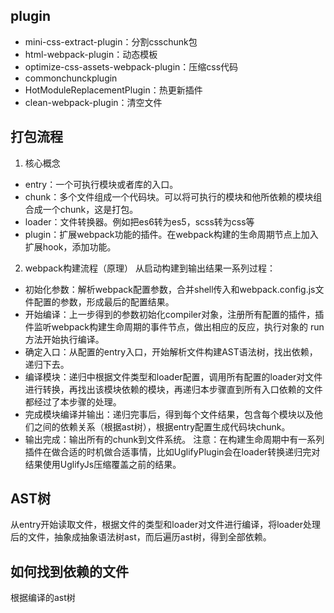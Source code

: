 ## plugin
* mini-css-extract-plugin：分割csschunk包
* html-webpack-plugin：动态模板
* optimize-css-assets-webpack-plugin：压缩css代码
* commonchunckplugin
* HotModuleReplacementPlugin：热更新插件
* clean-webpack-plugin：清空文件

## 打包流程
1. 核心概念
* entry：一个可执行模块或者库的入口。
* chunk：多个文件组成一个代码块。可以将可执行的模块和他所依赖的模块组合成一个chunk，这是打包。
* loader：文件转换器。例如把es6转为es5，scss转为css等
* plugin：扩展webpack功能的插件。在webpack构建的生命周期节点上加入扩展hook，添加功能。

2. webpack构建流程（原理）
从启动构建到输出结果一系列过程：
* 初始化参数：解析webpack配置参数，合并shell传入和webpack.config.js文件配置的参数，形成最后的配置结果。
* 开始编译：上一步得到的参数初始化compiler对象，注册所有配置的插件，插件监听webpack构建生命周期的事件节点，做出相应的反应，执行对象的 run 方法开始执行编译。
* 确定入口：从配置的entry入口，开始解析文件构建AST语法树，找出依赖，递归下去。
* 编译模块：递归中根据文件类型和loader配置，调用所有配置的loader对文件进行转换，再找出该模块依赖的模块，再递归本步骤直到所有入口依赖的文件都经过了本步骤的处理。
* 完成模块编译并输出：递归完事后，得到每个文件结果，包含每个模块以及他们之间的依赖关系（根据ast树），根据entry配置生成代码块chunk。
* 输出完成：输出所有的chunk到文件系统。
注意：在构建生命周期中有一系列插件在做合适的时机做合适事情，比如UglifyPlugin会在loader转换递归完对结果使用UglifyJs压缩覆盖之前的结果。
## AST树
从entry开始读取文件，根据文件的类型和loader对文件进行编译，将loader处理后的文件，抽象成抽象语法树ast，而后遍历ast树，得到全部依赖。
## 如何找到依赖的文件
根据编译的ast树
